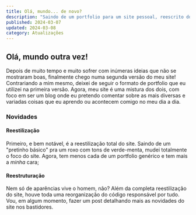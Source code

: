 ```yaml
---
title: Olá, mundo... de novo?
description: "Saindo de um portfolio para um site pessoal, reescrito do zero e sobre uma nova perspectiva."
published: 2024-03-07
updated: 2024-03-08
category: Atualizações
---
```


## Olá, mundo outra vez!

Depois de muito tempo e muito sofrer com inúmeras ideias que não se mostraram boas, finalmente chego numa segunda versão do meu site! Contrariando a mim mesmo, deixei de seguir o formato de portfolio que eu utilizei na primeira versão. Agora, meu site é uma mistura dos dois, com foco em ser um blog onde eu pretendo comentar sobre as mais diversas e variadas coisas que eu aprendo ou acontecem comigo no meu dia a dia.

### Novidades

#### Reestilização

Primeiro, e bem notável, é a reestilização total do site. Saindo de um "pretinho básico" pra um roxo com tons de verde-menta, mudei totalmente o foco do site. Agora, tem menos cada de um portfolio genérico e tem mais a _minha_ cara;

#### Reestruturação

Nem só de aparências vive o homem, não? Além da completa reestilização do site, houve toda uma reorganização do código responsável por tudo. Vou, em algum momento, fazer um post detalhando mais as novidades do site nos bastidores.
